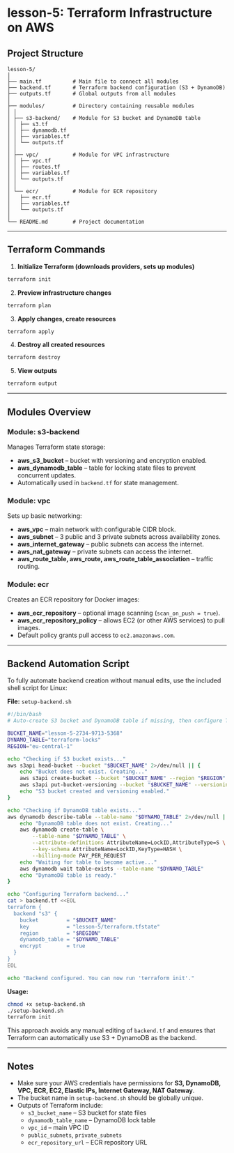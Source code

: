 # lesson-5: Terraform Infrastructure on AWS

## Project Structure

```
lesson-5/
│
├── main.tf          # Main file to connect all modules
├── backend.tf       # Terraform backend configuration (S3 + DynamoDB)
├── outputs.tf       # Global outputs from all modules
│
├── modules/         # Directory containing reusable modules
│ │
│ ├── s3-backend/    # Module for S3 bucket and DynamoDB table
│ │ ├── s3.tf
│ │ ├── dynamodb.tf
│ │ ├── variables.tf
│ │ └── outputs.tf
│ │
│ ├── vpc/           # Module for VPC infrastructure
│ │ ├── vpc.tf
│ │ ├── routes.tf
│ │ ├── variables.tf
│ │ └── outputs.tf
│ │
│ └── ecr/           # Module for ECR repository
│   ├── ecr.tf
│   ├── variables.tf
│   └── outputs.tf
│
└── README.md        # Project documentation
```

---

## Terraform Commands

1. **Initialize Terraform (downloads providers, sets up modules)**

```bash
terraform init
```

2. **Preview infrastructure changes**

```bash
terraform plan
```

3. **Apply changes, create resources**

```bash
terraform apply
```

4. **Destroy all created resources**

```bash
terraform destroy
```

5. **View outputs**

```bash
terraform output
```

---

## Modules Overview

### Module: s3-backend

Manages Terraform state storage:

- **aws_s3_bucket** – bucket with versioning and encryption enabled.
- **aws_dynamodb_table** – table for locking state files to prevent concurrent updates.
- Automatically used in `backend.tf` for state management.

### Module: vpc

Sets up basic networking:

- **aws_vpc** – main network with configurable CIDR block.
- **aws_subnet** – 3 public and 3 private subnets across availability zones.
- **aws_internet_gateway** – public subnets can access the internet.
- **aws_nat_gateway** – private subnets can access the internet.
- **aws_route_table, aws_route, aws_route_table_association** – traffic routing.

### Module: ecr

Creates an ECR repository for Docker images:

- **aws_ecr_repository** – optional image scanning (`scan_on_push = true`).
- **aws_ecr_repository_policy** – allows EC2 (or other AWS services) to pull images.
- Default policy grants pull access to `ec2.amazonaws.com`.

---

## Backend Automation Script

To fully automate backend creation without manual edits, use the included shell script for Linux:

**File:** `setup-backend.sh`

```bash
#!/bin/bash
# Auto-create S3 bucket and DynamoDB table if missing, then configure Terraform backend.

BUCKET_NAME="lesson-5-2734-9713-5368"
DYNAMO_TABLE="terraform-locks"
REGION="eu-central-1"

echo "Checking if S3 bucket exists..."
aws s3api head-bucket --bucket "$BUCKET_NAME" 2>/dev/null || {
    echo "Bucket does not exist. Creating..."
    aws s3api create-bucket --bucket "$BUCKET_NAME" --region "$REGION" --create-bucket-configuration LocationConstraint=$REGION
    aws s3api put-bucket-versioning --bucket "$BUCKET_NAME" --versioning-configuration Status=Enabled
    echo "S3 bucket created and versioning enabled."
}

echo "Checking if DynamoDB table exists..."
aws dynamodb describe-table --table-name "$DYNAMO_TABLE" 2>/dev/null || {
    echo "DynamoDB table does not exist. Creating..."
    aws dynamodb create-table \
        --table-name "$DYNAMO_TABLE" \
        --attribute-definitions AttributeName=LockID,AttributeType=S \
        --key-schema AttributeName=LockID,KeyType=HASH \
        --billing-mode PAY_PER_REQUEST
    echo "Waiting for table to become active..."
    aws dynamodb wait table-exists --table-name "$DYNAMO_TABLE"
    echo "DynamoDB table is ready."
}

echo "Configuring Terraform backend..."
cat > backend.tf <<EOL
terraform {
  backend "s3" {
    bucket         = "$BUCKET_NAME"
    key            = "lesson-5/terraform.tfstate"
    region         = "$REGION"
    dynamodb_table = "$DYNAMO_TABLE"
    encrypt        = true
  }
}
EOL

echo "Backend configured. You can now run 'terraform init'."
```

**Usage:**

```bash
chmod +x setup-backend.sh
./setup-backend.sh
terraform init
```

This approach avoids any manual editing of `backend.tf` and ensures that Terraform can automatically use S3 + DynamoDB as the backend.

---

## Notes

- Make sure your AWS credentials have permissions for **S3, DynamoDB, VPC, ECR, EC2, Elastic IPs, Internet Gateway, NAT Gateway**.
- The bucket name in `setup-backend.sh` should be globally unique.
- Outputs of Terraform include:
  - `s3_bucket_name` – S3 bucket for state files
  - `dynamodb_table_name` – DynamoDB lock table
  - `vpc_id` – main VPC ID
  - `public_subnets`, `private_subnets`
  - `ecr_repository_url` – ECR repository URL

